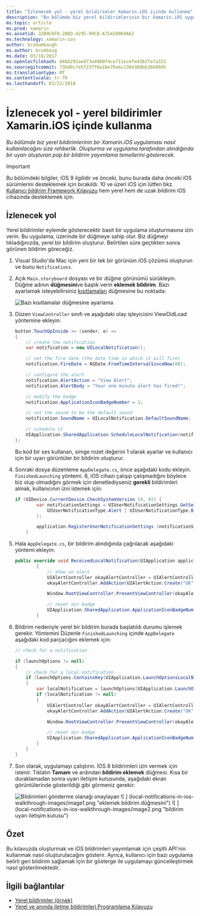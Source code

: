 ```yaml
---
title: "İzlenecek yol - yerel bildirimler Xamarin.iOS içinde kullanma"
description: "Bu bölümde biz yerel bildirimlerinin bir Xamarin.iOS uygulaması nasıl kullanılacağını size rehberlik. Oluşturma ve uygulama tarafından alındığında bir uyarı oluşturan pop bir bildirim yayımlama temellerini gösterecek."
ms.topic: article
ms.prod: xamarin
ms.assetid: 32B9C6F0-2BB3-4295-99CB-A75418969A62
ms.technology: xamarin-ios
author: bradumbaugh
ms.author: brumbaug
ms.date: 03/18/2017
ms.openlocfilehash: 846b292aed73a4980f4ce711ecefe4382fa7a321
ms.sourcegitcommit: 73bd0c7e5f237f0a1be70a6c1384309bb26609d5
ms.translationtype: MT
ms.contentlocale: tr-TR
ms.lasthandoff: 03/22/2018
---
```

# <a name="walkthrough---using-local-notifications-in-xamarinios"></a>İzlenecek yol - yerel bildirimler Xamarin.iOS içinde kullanma

_Bu bölümde biz yerel bildirimlerinin bir Xamarin.iOS uygulaması nasıl kullanılacağını size rehberlik. Oluşturma ve uygulama tarafından alındığında bir uyarı oluşturan pop bir bildirim yayımlama temellerini gösterecek._

> [!IMPORTANT]
> Bu bölümdeki bilgiler, iOS 9 ilgilidir ve önceki, bunu burada daha önceki iOS sürümlerini desteklemek için bırakıldı. 10 ve üzeri iOS için lütfen bkz. [Kullanıcı bildirim Framework Kılavuzu](~/ios/platform/user-notifications/index.md) hem yerel hem de uzak bildirim iOS cihazında desteklemek için.

## <a name="walkthrough"></a>İzlenecek yol

Yerel bildirimler eylemde gösterecektir basit bir uygulama oluşturmasına izin verin. Bu uygulama, üzerinde bir düğmeye sahip olur. Biz düğmeyi tıkladığınızda, yerel bir bildirim oluşturur. Belirtilen süre geçtikten sonra görünen bildirim göreceğiz.


1. Visual Studio'da Mac için yeni bir tek bir görünüm iOS çözümü oluşturun ve bunu `Notifications`.
1. Açık `Main.storyboard` dosyası ve bir düğme görünümü sürükleyin. Düğme adının **düğmesini**ve başlık verin **eklemek bildirim**. Bazı ayarlamak isteyebilirsiniz [kısıtlamaları](~/ios/user-interface/designer/designer-auto-layout.md) düğmesine bu noktada: 

    ![](local-notifications-in-ios-walkthrough-images/image3.png "Bazı kısıtlamalar düğmesine ayarlama")
1. Düzen `ViewController` sınıfı ve aşağıdaki olay işleyicisini ViewDidLoad yöntemine ekleyin:

    ```csharp
    button.TouchUpInside += (sender, e) =>
    {
        // create the notification
        var notification = new UILocalNotification();

        // set the fire date (the date time in which it will fire)
        notification.FireDate = NSDate.FromTimeIntervalSinceNow(60);

        // configure the alert
        notification.AlertAction = "View Alert";
        notification.AlertBody = "Your one minute alert has fired!";

        // modify the badge
        notification.ApplicationIconBadgeNumber = 1;

        // set the sound to be the default sound
        notification.SoundName = UILocalNotification.DefaultSoundName;

        // schedule it
        UIApplication.SharedApplication.ScheduleLocalNotification(notification);
    };
    ```

    Bu kod bir ses kullanan, simge rozet değerini 1 olarak ayarlar ve kullanıcı için bir uyarı görüntüler bir bildirim oluşturur.

1. Sonraki dosya düzenleme `AppDelegate.cs`, önce aşağıdaki kodu ekleyin. `FinishedLaunching` yöntemi. 8, iOS cihazı çalışıp çalışmadığını böylece biz olup olmadığını görmek için denetlediyseniz **gerekli** bildirimleri almak, kullanıcının izni istemek için:

    ```csharp
    if (UIDevice.CurrentDevice.CheckSystemVersion (8, 0)) {
            var notificationSettings = UIUserNotificationSettings.GetSettingsForTypes (
                UIUserNotificationType.Alert | UIUserNotificationType.Badge | UIUserNotificationType.Sound, null
            );

            application.RegisterUserNotificationSettings (notificationSettings);
        }
    ```

1. Hala `AppDelegate.cs`, bir bildirim alındığında çağrılacak aşağıdaki yöntemi ekleyin:

    ```csharp
    public override void ReceivedLocalNotification(UIApplication application, UILocalNotification notification)
            {
                // show an alert
                UIAlertController okayAlertController = UIAlertController.Create(notification.AlertAction, notification.AlertBody, UIAlertControllerStyle.Alert);
                okayAlertController.AddAction(UIAlertAction.Create("OK", UIAlertActionStyle.Default, null));

                Window.RootViewController.PresentViewController(okayAlertController, true, null);

                // reset our badge
                UIApplication.SharedApplication.ApplicationIconBadgeNumber = 0;
            }

    ```

1. Bildirim nedeniyle yerel bir bildirim burada başlatıldı durumu işlemek gerekir. Yöntemini Düzenle `FinishedLaunching` içinde `AppDelegate` aşağıdaki kod parçacığını eklemek için:


    ```csharp
    // check for a notification

    if (launchOptions != null)
    {
        // check for a local notification
        if (launchOptions.ContainsKey(UIApplication.LaunchOptionsLocalNotificationKey))
        {
            var localNotification = launchOptions[UIApplication.LaunchOptionsLocalNotificationKey] as UILocalNotification;
            if (localNotification != null)
            {
                UIAlertController okayAlertController = UIAlertController.Create(localNotification.AlertAction, localNotification.AlertBody, UIAlertControllerStyle.Alert);
                okayAlertController.AddAction(UIAlertAction.Create("OK", UIAlertActionStyle.Default, null));

                Window.RootViewController.PresentViewController(okayAlertController, true, null);

                // reset our badge
                UIApplication.SharedApplication.ApplicationIconBadgeNumber = 0;
            }
        }
    }

    ```

1. Son olarak, uygulamayı çalıştırın. İOS 8 bildirimleri izin vermek için istenir. Tıklatın **Tamam** ve ardından **bildirim eklemek** düğmesi. Kısa bir duraklamadan sonra uyarı iletişim kutusunda, aşağıdaki ekran görüntülerinde gösterildiği gibi görmeniz gerekir:

    ![](local-notifications-in-ios-walkthrough-images/image0.png "Bildirimleri gönderme olanağı onaylayan") ![ ] (local-notifications-in-ios-walkthrough-images/image1.png "eklemek bildirim düğmesini") ![ ] (local-notifications-in-ios-walkthrough-images/image2.png "bildirim uyarı iletişim kutusu")

## <a name="summary"></a>Özet

Bu kılavuzda oluşturmak ve iOS bildirimleri yayımlamak için çeşitli API'nin kullanmak nasıl oluşturulacağını gösterir. Ayrıca, kullanıcı için bazı uygulama belirli geri bildirim sağlamak için bir gösterge ile uygulamayı güncelleştirmek nasıl gösterilmektedir.


## <a name="related-links"></a>İlgili bağlantılar

- [Yerel bildirimler (örnek)](https://developer.xamarin.com/samples/monotouch/LocalNotifications)
- [Yerel ve anında iletme bildirimleri Programlama Kılavuzu](https://developer.apple.com/library/prerelease/content/documentation/NetworkingInternet/Conceptual/RemoteNotificationsPG/)
